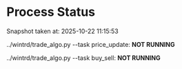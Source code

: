 # Process Status

Snapshot taken at: 2025-10-22 11:15:53

../wintrd/trade_algo.py --task price_update: **NOT RUNNING**

../wintrd/trade_algo.py --task buy_sell: **NOT RUNNING**

